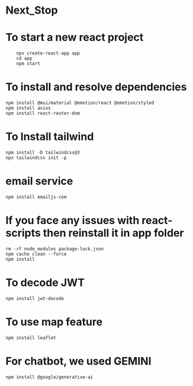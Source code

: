 # Next_Stop

# To start a new react project
        npx create-react-app app
        cd app 
        npm start

# To install and resolve dependencies 
    npm install @mui/material @emotion/react @emotion/styled
    npm install axios 
    npm install react-router-dom


# To Install tailwind
    npm install -D tailwindcss@3
    npx tailwindcss init -p

# email service
    npm install emailjs-com

# If you face any issues with react-scripts then reinstall it in app folder 
    rm -rf node_modules package-lock.json
    npm cache clean --force
    npm install

# To decode JWT
    npm install jwt-decode


# To use map feature 
    npm install leaflet

# For chatbot, we used GEMINI
    npm install @google/generative-ai